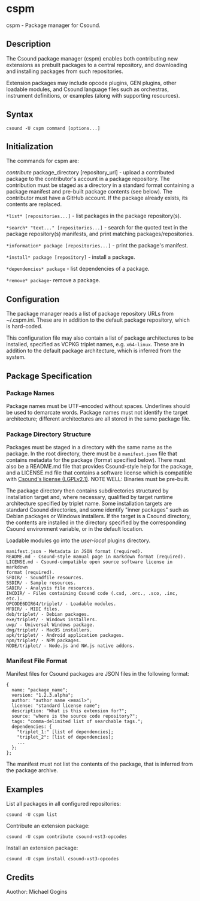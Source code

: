 # cspm

cspm - Package manager for Csound.
 
## Description

The Csound package manager (cspm) enables both contributing new extensions as 
prebuilt packages to a central repository, and downloading and installing 
packages from such repositories.

Extension packages may include opcode plugins, GEN plugins, other loadable 
modules, and Csound language files such as orchestras, instrument definitions, 
or examples (along with supporting resources).

## Syntax
```
csound -U cspm command [options...] 
```
## Initialization

The commands for cspm are:

*contribute* package_directory [repository_url] - upload a contributed package 
to the contributor's account in a package repository. The contribution must be 
staged as a directory in a standard format containing a package manifest and 
pre-built package contents (see below). The contributor must have a GitHub 
account. If the package already exists, its contents are replaced.

`*list* [repositories...]` - list packages in the package repository(s).

`*search* "text..." [repositories...]` - search for the quoted text in the 
package repository(s) manifests, and print matching packages/repositories.

`*information* package [repositories...]` - print the package's manifest.

`*install* package [repository]` - install a package.

`*dependencies* package` - list dependencies of a package.

`*remove* package`- remove a package.

## Configuration

The package manager reads a list of package repository URLs from ~/.cspm.ini. 
These are in addition to the default package repository, which is hard-coded.

This configuration file may also contain a list of package architectures to be 
installed, specified as VCPKG triplet names, e.g. `x64-linux`. These are in 
addition to the default package architecture, which is inferred from the 
system.

## Package Specification

### Package Names

Package names must be UTF-encoded without spaces. Underlines should be used 
to demarcate words. Package names must not identify the target architecture; 
different architectures are all stored in the same package file.

### Package Directory Structure

Packages must be staged in a directory with the same name as the package.
In the root directory, there must be a `manifest.json` file that contains 
metadata for the package (format specified below). There must also be a 
README.md file that provides Csound-style help for the package, and a 
LICENSE.md file that contains a software license which is compatible with 
[Csound's license (LGPLv2.1)](https://github.com/csound/csound/blob/develop/COPYING). 
NOTE WELL: Binaries must be pre-built.

The package directory then contains subdirectories structured by installation 
target and, where necessary, qualified by target runtime architecture 
specified by triplet name. Some installation targets are standard Csound 
directories, and some identify "inner packages" such as Debian packages 
or Windows installers. If the target is a Csound directory, the contents 
are installed in the directory specified by the corresponding Csound 
environment variable, or in the default location. 

Loadable modules go into the *user-local* plugins directory.
```
manifest.json - Metadata in JSON format (required).
README.md - Csound-style manual page in markdown format (required).
LICENSE.md - Csound-compatible open source software license in markdown 
format (required).
SFDIR/ - Soundfile resources.
SSDIR/ - Sample resources.
SADIR/ - Analysis file resources.
INCDIR/ - Files containing Csound code (.csd, .orc., .sco, .inc, etc.).
OPCODE6DIR64/triplet/ - Loadable modules.
MFDIR/ - MIDI files.
deb/triplet/ - Debian packages.
exe/triplet/ - Windows installers.
uwp/ - Universal Windows package.
dmg/triplet/ - MacOS installers.
apk/triplet/ - Android application packages.
npm/triplet/ - NPM packages.
NODE/triplet/ - Node.js and NW.js native addons.
```
### Manifest File Format

Manifest files for Csound packages are JSON files in the following format:

```
{
  name: "package_name";
  version: "1.2.3.alpha";
  author: "author name <email>";
  license: "standard license name";
  description: "What is this extension for?";
  source: "where is the source code repository?";
  tags: "comma-delimited list of searchable tags.";
  dependencies: {
    "triplet_1:" [list of dependencies];
    "triplet_2": [list of dependencies];
    ...
  }; 
};
```
The manifest must not list the contents of the package, that is inferred from 
the package archive.

## Examples

List all packages in all configured repositories:
```
csound -U cspm list
```
Contribute an extension package:
```
csound -U cspm contribute csound-vst3-opcodes
```
Install an extension package:
```
csound -U cspm install csound-vst3-opcodes
```

## Credits

Auothor: Michael Gogins
